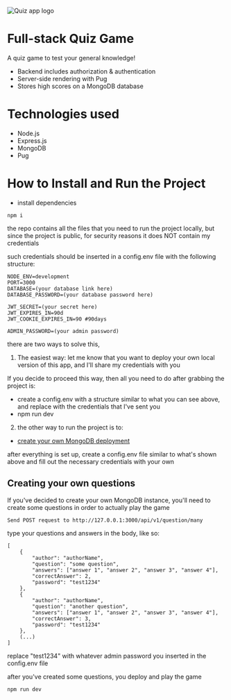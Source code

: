 ![Quiz app logo](https://quiz-app-ercj.onrender.com/img/logo.png)

# Full-stack Quiz Game

A quiz game to test your general knowledge!

- Backend includes authorization & authentication
- Server-side rendering with Pug
- Stores high scores on a MongoDB database

# Technologies used

- Node.js
- Express.js
- MongoDB
- Pug

# How to Install and Run the Project

- install dependencies

```
npm i
```

the repo contains all the files that you need to run the project locally, but since the project is public, for security reasons it does NOT contain my credentials

such credentials should be inserted in a config.env file with the following structure:

```
NODE_ENV=development
PORT=3000
DATABASE=(your database link here)
DATABASE_PASSWORD=(your database password here)

JWT_SECRET=(your secret here)
JWT_EXPIRES_IN=90d
JWT_COOKIE_EXPIRES_IN=90 #90days

ADMIN_PASSWORD=(your admin password)
```

there are two ways to solve this,

1. The easiest way: let me know that you want to deploy your own local version of this app, and I'll share my credentials with you

If you decide to proceed this way, then all you need to do after grabbing the project is:

- create a config.env with a structure similar to what you can see above, and replace with the credentials that I've sent you
- npm run dev

2. the other way to run the project is to:

- [create your own MongoDB deployment](https://www.mongodb.com/)

after everything is set up, create a config.env file similar to what's shown above and fill out the necessary credentials with your own

## Creating your own questions

If you've decided to create your own MongoDB instance, you'll need to create some questions in order to actually play the game

```
Send POST request to http://127.0.0.1:3000/api/v1/question/many
```

type your questions and answers in the body, like so:

```
[
    {
        "author": "authorName",
        "question": "some question",
        "answers": ["answer 1", "answer 2", "answer 3", "answer 4"],
        "correctAnswer": 2,
        "password": "test1234"
    },
    {
        "author": "authorName",
        "question": "another question",
        "answers": ["answer 1", "answer 2", "answer 3", "answer 4"],
        "correctAnswer": 3,
        "password": "test1234"
    },
    (...)
]
```

replace "test1234" with whatever admin password you inserted in the config.env file

after you've created some questions, you deploy and play the game

```
npm run dev
```
